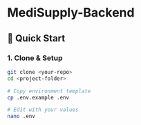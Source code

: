 # MediSupply-Backend

## 🚀 Quick Start

### 1. Clone & Setup
```bash
git clone <your-repo>
cd <project-folder>

# Copy environment template
cp .env.example .env

# Edit with your values
nano .env
```